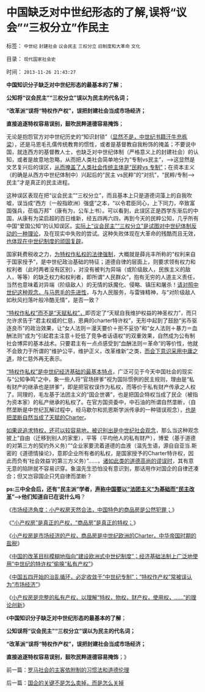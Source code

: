 # 中国缺乏对中世纪形态的了解,误将“议会”“三权分立”作民主

标签： `中世纪` `封建社会` `议会民主` `三权分立` `旧制度和大革命` `文化` 

目录： `现代国家社会史`

时间： `2013-11-26 21:43:27`

**中国知识分子缺乏对中世纪形态的最基本的了解**；

**公知将“议会民主”“三权分立”误以为民主的代名词；**

**“改革派”误将“特权作产权”，误把封建社会当成市场经济；**

**直接追逐特权容易误别，鼓吹民粹道德容易掩饰**；

无论是抱怨官方对中世纪历史的“知识封锁”（[显然不是，中世纪书籍汗牛充栋梁](../../../2013/9/21/追溯“垄断”到中世纪，理解大宪章精神的起源.md)），还是马恩毛孔儒传统教育的惯性，或者是基督教自我粉饰的掩盖；不要说中国，就连西方的基督教人士，也缺乏对中世纪体制（严格意义上的封建社会）的认知，或者是故意地忽略，从而把人类社会简单地分为“专制vs民主”，——>这显然是文艺复兴后的误区，[从而掩盖了人类社会传统主体是“民粹vs 专制”](../../../2013/11/18/WBagehot现象，茅于轼悖误，及其通往奴役之路.md)；在资本主义（的确是从西方中世纪体制中）兴起后的“民主 vs民粹”的“对抗”，“民粹/专制——>民主”才是真正的民主进程。

这种误区表现在把“议会民主”“三权分立”，而且基本上只是道德词藻上的自我吹嘘，误当成“西方（一般指欧洲）强盛”之本，“以令君臣同心，上下同力，卒致富国强兵，莅临万邦”（康有为，公车上书）。可以看到，此误区正是西学东渐后的中国，从康有为梁启超的百日维新，经五四再六四，再到今天的民粹公知，几乎所有中国“爱国公知”的认知误区。[实际上“议会民主”“三权分立”是试图对中世纪体制反动的一种理论](../../../2013/10/17/立法权根本不存在，及杰斐逊主义，国民主权原理，合法性守恒.md)，及在现实中失败的尝试。这种失败体现在大革命的残酷而且无效，[也体现在中世纪制度的顽固复辟](../../../2013/11/24/改革目标模糊地指向“建设欧洲式中世纪制度”.md)。

国家耗费税收之力，[为特权作私权的法律强制](../../../2013/11/25/小产权房是完整的私有产权,及“特权，物权，财产权，使用权，……”.md)，大概就是薛兆丰所称的“权利来自于国家授予”，是中世纪政治基础的特征；道德自律的层面上，则要求领有权力和权利者（此时两者没有区别），对没有被判为异端（或阶级敌人，民族主义的敌人，等等）的缺乏权力和权利者，即所谓“人民群众”，抱有无穷的人道主义责任，当然也意味着对异端（阶级敌人）的无情的妖魔化、侵略、镇压和屠杀！[请对照中世纪这种观念，与马恩毛的先进性](../../../2012/6/13/社会主义不是独裁制度.md)，与为人民服务，与雷锋精神，与“对阶级敌人如秋风扫落叶般冷酷无情”，是否一致？

[“特权作私权”而不是“天赋私权”，](../../../2013/11/25/中世纪体制“特（许）权作产权”常被误认为“市场经济”.md)即否定了“天赋自我维护权益的神圣权力”，而只允许求告于“君主权威的仁慈，恩典的charter特许权”，无形中起到了鼓励“劣币驱逐良币”的政治效果，让“女人法则＝漫天要价＋拒不妥协”和“女人法则＋暴力＝血酬法则”成为“引起君主注意＋贬低了竞争者话语权”的双重效果，自然成为公有制社会博弈的基本战术。只要君主有一点点感受到“血酬法则＝革命”的等价性，他就不会致力于所谓的“维护公平，维护正义，改革维新”之类，[而会下意识采用中庸之道](http://darthvad.blog.sohu.com/132381039.html)，除仁慈外再无表示。

[“特权作私权”是中世纪经济基础的最基本特点](../../../2013/9/21/中世纪对商业，创业，就业的限制，监管，和工商管理.md)，广泛可见于今天中国社会的现实与“公知争鸣”之中，象一些人将“官场拼爹”视为国际惯例的民主规则，理由是“私有财产的继承也是拼爹”，即是把官权误作为私权，而等价于私有财产传承之人权了。同理的，毛左基于法团主义的“国企世袭”，也是把国企特权当成了民企（被指为资本家）的私产继承的私权了。在官方国资委中，中石油的所谓自然垄断，（自然垄断是中世纪瓦解过程中，经马歇尔和凯恩斯学派传承的一种错误观念），[也是把垄断自然当成了天赋的Charter](../../../2013/9/21/绝大部分经济学家，不是荒谬的，就是邪恶的，或者没用的.md)。

[如果说追求特权，还可以较容易地，被识别出是中世纪社会观念](../../../2012/3/2/中世纪君权天赋的积极意义.md)，那么当这种观念披上“自由（迁移到别人的家里），平等（平均他人的私有财产），博爱（基于道德的对第三方的契约外义务）”“企业家要流着道德的血液（温先生语，源自自亚当.斯密的《道德情操论》，意即企业所有者的私权，是国家授予的Charter特许权，因此而负有‘社会效益’的第三方义务）”……，[诸如此类的道德高尚的谬误时](../../../2013/7/13/法（哲）学的终极就是美德法，美德社会即是地狱世界.md)，其有意无意的陷阱就不容易识穿。象温先生恐怕没有意识到，那话用作对国企的自律还凑合；但又岂容国企只凭自律而垄断？

**ps:三中全会后，还有“民主派”学者，[声称中国要以“法团主义”为基础而“民主改革](../../../2013/6/2/韩寒“不革命”的直觉正确与“人民民主专政”.md)”——>他们知道自已在说什么吗**？

《[市场经济角度：小产权房天然合法，中国特色的商品房是公然犯罪；](../../../2013/11/21/任志强同志被小产权房剥去画皮，露出了官商真面目.md)》

《[“小产权房”是真正的产权，“商品房”是真正的特权；](../../../2013/11/22/“小产权房”是真正的产权，“商品房”是真正的特权.md)》

《[小产权房是市场经济的产权，商品房是中世纪欧洲的Charter，中华帝国时期的盐税](../../../2013/11/23/商品房＝小产权房＋特许权税.md)》

《[中国的改革目标模糊地指向“建设欧洲式中世纪制度”；经济基础法制上广泛地使用“中世纪的特许权”偷换“私有产权”](../../../2013/11/24/改革目标模糊地指向“建设欧洲式中世纪制度”.md)》

《[中国五四开始的治乱循环，必定收敛于“中世纪专制”；“特权作产权”常被误认为“市场经济”](../../../2013/11/25/中世纪体制“特（许）权作产权”常被误认为“市场经济”.md)》

《[小产权房是完整的私有产权，以理解“特权，物权，财产权，使用权，……”的理论创新](../../../2013/11/25/小产权房是完整的私有产权,及“特权，物权，财产权，使用权，……”.md)》

《**中国知识分子缺乏对中世纪形态的最基本的了解**；

**公知误将“议会民主”“三权分立”误以为民主的代名词；**

**“改革派”误将“特权作产权”，误把封建社会当成市场经济；**

**直接追逐特权容易误别，鼓吹民粹道德容易掩饰**；》



前一篇：[罗马社会的主客依附制的习惯法和道德伦理](../../../2013/11/26/罗马社会的主客依附制的习惯法和道德伦理.md)

后一篇：[国企的关键不是怎么卖掉，而是怎么关掉](../../../2013/11/26/国企的关键不是怎么卖掉，而是怎么关掉.md)